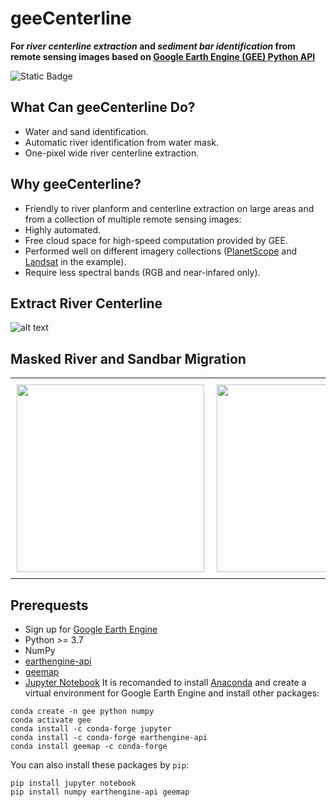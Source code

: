 # geeCenterline
**For *river centerline extraction* and *sediment bar identification* from remote sensing images based on [Google Earth Engine (GEE) Python API](https://developers.google.com/earth-engine/tutorials/community/intro-to-python-api)**

![Static Badge](https://img.shields.io/badge/License-MIT-blue)

## What Can geeCenterline Do?
- Water and sand identification.
- Automatic river identification from water mask.
- One-pixel wide river centerline extraction.

## Why geeCenterline?
- Friendly to river planform and centerline extraction on large areas and from a collection of multiple remote sensing images:
- Highly automated.
- Free cloud space for high-speed computation provided by GEE.
- Performed well on different imagery collections ([PlanetScope](https://developers.planet.com/docs/data/planetscope/) and [Landsat](https://landsat.gsfc.nasa.gov/) in the example).
- Require less spectral bands (RGB and near-infared only).

## Extract River Centerline
![alt text](https://github.com/yiLuo374/geeRiverCl/blob/main/img/workflow.jpg)
## Masked River and Sandbar Migration
<div id="image-table">
    <table>
	    <tr>
    	    <td style="padding:10px">
        	    <img src="https://github.com/yiLuo374/geeRiverCl/blob/main/img/original.gif" width="300"/>
      	    </td>
            <td style="padding:10px">
            	<img src="https://github.com/yiLuo374/geeRiverCl/blob/main/img/classified.gif" width="300"/>
            </td>
        </tr>
    </table>
</div>

## Prerequests
 - Sign up for [Google Earth Engine](https://earthengine.google.com/)
 -  Python >= 3.7
 - NumPy
 -  [earthengine-api](https://developers.google.com/earth-engine/guides/python_install)
 - [geemap](https://github.com/giswqs/geemap#installation)
 - [Jupyter Notebook](https://jupyter.org/)
 It is recomanded to install [Anaconda](https://jupyter.org/) and create a virtual environment for Google Earth Engine and install other packages:
```
conda create -n gee python numpy
conda activate gee
conda install -c conda-forge jupyter
conda install -c conda-forge earthengine-api
conda install geemap -c conda-forge
```
You can also install these packages by `pip`:
```
pip install jupyter notebook
pip install numpy earthengine-api geemap
```
